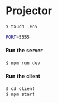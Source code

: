 # Projector

```bash
$ touch .env
```

```bash
PORT=5555
```

#### Run the server

```bash
$ npm run dev
```

#### Run the client

```bash
$ cd client
$ npm start
```